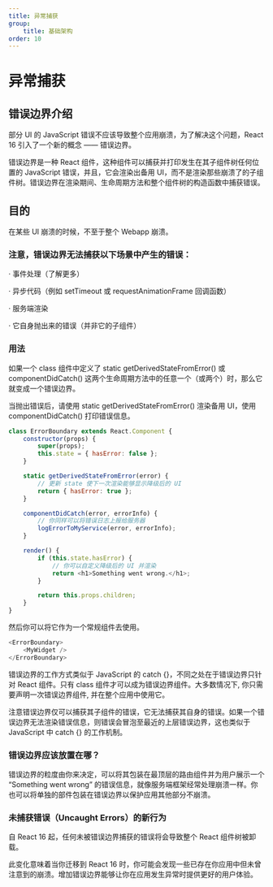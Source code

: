 ```yaml
---
title: 异常捕获
group:
    title: 基础架构
order: 10
---
```


# 异常捕获

## 错误边界介绍

部分 UI 的 JavaScript 错误不应该导致整个应用崩溃，为了解决这个问题，React 16 引入了一个新的概念 —— 错误边界。

错误边界是一种 React 组件，这种组件可以捕获并打印发生在其子组件树任何位置的 JavaScript 错误，并且，它会渲染出备用 UI，而不是渲染那些崩溃了的子组件树。错误边界在渲染期间、生命周期方法和整个组件树的构造函数中捕获错误。

## 目的

在某些 UI 崩溃的时候，不至于整个 Webapp 崩溃。

### 注意，错误边界无法捕获以下场景中产生的错误：

· 事件处理（了解更多）

· 异步代码（例如 setTimeout 或 requestAnimationFrame 回调函数）

· 服务端渲染

· 它自身抛出来的错误（并非它的子组件）

### 用法

如果一个 class 组件中定义了 static getDerivedStateFromError() 或 componentDidCatch() 这两个生命周期方法中的任意一个（或两个）时，那么它就变成一个错误边界。

当抛出错误后，请使用 static getDerivedStateFromError() 渲染备用 UI，使用 componentDidCatch() 打印错误信息。

```js
class ErrorBoundary extends React.Component {
	constructor(props) {
		super(props);
		this.state = { hasError: false };
	}

	static getDerivedStateFromError(error) {
		// 更新 state 使下一次渲染能够显示降级后的 UI
		return { hasError: true };
	}

	componentDidCatch(error, errorInfo) {
		// 你同样可以将错误日志上报给服务器
		logErrorToMyService(error, errorInfo);
	}

	render() {
		if (this.state.hasError) {
			// 你可以自定义降级后的 UI 并渲染
			return <h1>Something went wrong.</h1>;
		}

		return this.props.children;
	}
}
```

然后你可以将它作为一个常规组件去使用。

```js
<ErrorBoundary>
	<MyWidget />
</ErrorBoundary>
```

错误边界的工作方式类似于 JavaScript 的 catch {}，不同之处在于错误边界只针对 React 组件。只有 class 组件才可以成为错误边界组件。大多数情况下, 你只需要声明一次错误边界组件, 并在整个应用中使用它。

注意错误边界仅可以捕获其子组件的错误，它无法捕获其自身的错误。如果一个错误边界无法渲染错误信息，则错误会冒泡至最近的上层错误边界，这也类似于 JavaScript 中 catch {} 的工作机制。

### 错误边界应该放置在哪？

错误边界的粒度由你来决定，可以将其包装在最顶层的路由组件并为用户展示一个 “Something went wrong” 的错误信息，就像服务端框架经常处理崩溃一样。你也可以将单独的部件包装在错误边界以保护应用其他部分不崩溃。

### 未捕获错误（Uncaught Errors）的新行为

自 React 16 起，任何未被错误边界捕获的错误将会导致整个 React 组件树被卸载。

此变化意味着当你迁移到 React 16 时，你可能会发现一些已存在你应用中但未曾注意到的崩溃。增加错误边界能够让你在应用发生异常时提供更好的用户体验。
